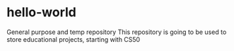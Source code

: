# hello-world
General purpose and temp repository
This repository is going to be used to store educational projects, starting with CS50
